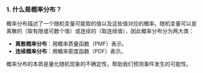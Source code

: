 ### 1. **什么是概率分布？**

概率分布描述了一个随机变量可能取的值以及这些值对应的概率。随机变量可以是离散的（取有限或可数个值）或连续的（取连续值），因此概率分布分为两大类：

-   **离散概率分布**：用概率质量函数（PMF）表示。
-   **连续概率分布**：用概率密度函数（PDF）表示。

概率分布的本质是量化随机现象的不确定性，帮助我们预测事件发生的可能性。
<!--stackedit_data:
eyJoaXN0b3J5IjpbLTEzNDY2MDgyMzNdfQ==
-->